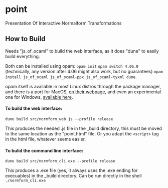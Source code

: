 # point
Presentation Of Interactive Normalform Transformations

## How to Build

Needs "js_of_ocaml" to build the web interface, as it does "dune" to easily build everything. 

Both can be installed using opam: 
`opam init`
`opam switch 4.06.0` (technically, any version after 4.06 might also work, but no guarantees)
`opam install js_of_ocaml js_of_ocaml-ppx js_of_ocaml-tyxml dune`. 

opam itself is available in most Linux distros through the package manager, and there is a port for MacOS, [on their webpage](https://opam.ocaml.org/), and even an experimental one for Windows, [available here](https://fdopen.github.io/opam-repository-mingw/). 


#### To build the web interface: 
`dune build src/normform_web.js --profile release` 

This produces the needed .js file in the _build directory, this must be moved to the same location as the "point.html" file. Or you adapt the `<script>` tag in the html file, whatever seems easier. 

#### To bulid the command line interface:
`dune build src/normform_cli.exe --profile release`

This produces a .exe file (yes, it always uses the .exe ending for execuables) in the _build directory. Can be run directly in the shell `./normform_cli.exe`